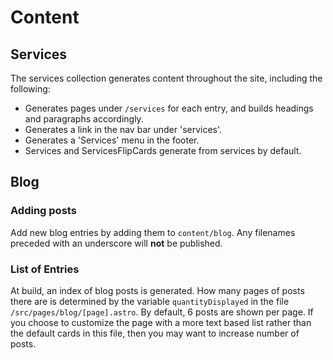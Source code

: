 # Content 

## Services

The services collection generates content throughout the site, including the following:
- Generates pages under `/services` for each entry, and builds headings and paragraphs accordingly.
- Generates a link in the nav bar under 'services'.
- Generates a 'Services' menu in the footer.
- Services and ServicesFlipCards generate from services by default.

## Blog
### Adding posts
Add new blog entries by adding them to `content/blog`. Any filenames preceded with an underscore will **not** be published. 

### List of Entries
At build, an index of blog posts is generated. How many pages of posts there are is determined by the variable `quantityDisplayed` in the file `/src/pages/blog/[page].astro`. By default, 6 posts are shown per page. If you choose to customize the page with a more text based list rather than the default cards in this file, then you may want to increase number of posts.